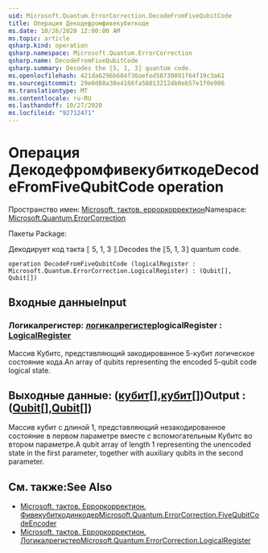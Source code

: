 ```yaml
---
uid: Microsoft.Quantum.ErrorCorrection.DecodeFromFiveQubitCode
title: Операция Декодефромфивекубиткоде
ms.date: 10/26/2020 12:00:00 AM
ms.topic: article
qsharp.kind: operation
qsharp.namespace: Microsoft.Quantum.ErrorCorrection
qsharp.name: DecodeFromFiveQubitCode
qsharp.summary: Decodes the ⟦5, 1, 3⟧ quantum code.
ms.openlocfilehash: 421da6296b604f30aefed58730091f64f19c3a61
ms.sourcegitcommit: 29e0d88a30e4166fa580132124b0eb57e1f0e986
ms.translationtype: MT
ms.contentlocale: ru-RU
ms.lasthandoff: 10/27/2020
ms.locfileid: "92712471"
---
```

# <a name="decodefromfivequbitcode-operation"></a><span data-ttu-id="51de7-102">Операция Декодефромфивекубиткоде</span><span class="sxs-lookup"><span data-stu-id="51de7-102">DecodeFromFiveQubitCode operation</span></span>

<span data-ttu-id="51de7-103">Пространство имен: [Microsoft. тактов. ерроркорректион](xref:Microsoft.Quantum.ErrorCorrection)</span><span class="sxs-lookup"><span data-stu-id="51de7-103">Namespace: [Microsoft.Quantum.ErrorCorrection](xref:Microsoft.Quantum.ErrorCorrection)</span></span>

<span data-ttu-id="51de7-104">Пакеты [](https://nuget.org/packages/)</span><span class="sxs-lookup"><span data-stu-id="51de7-104">Package: [](https://nuget.org/packages/)</span></span>


<span data-ttu-id="51de7-105">Декодирует код такта ⟦ 5, 1, 3 ⟧.</span><span class="sxs-lookup"><span data-stu-id="51de7-105">Decodes the ⟦5, 1, 3⟧ quantum code.</span></span>

```qsharp
operation DecodeFromFiveQubitCode (logicalRegister : Microsoft.Quantum.ErrorCorrection.LogicalRegister) : (Qubit[], Qubit[])
```


## <a name="input"></a><span data-ttu-id="51de7-106">Входные данные</span><span class="sxs-lookup"><span data-stu-id="51de7-106">Input</span></span>

### <a name="logicalregister--logicalregister"></a><span data-ttu-id="51de7-107">Логикалрегистер: [логикалрегистер](xref:Microsoft.Quantum.ErrorCorrection.LogicalRegister)</span><span class="sxs-lookup"><span data-stu-id="51de7-107">logicalRegister : [LogicalRegister](xref:Microsoft.Quantum.ErrorCorrection.LogicalRegister)</span></span>

<span data-ttu-id="51de7-108">Массив Кубитс, представляющий закодированное 5-кубит логическое состояние кода.</span><span class="sxs-lookup"><span data-stu-id="51de7-108">An array of qubits representing the encoded 5-qubit code logical state.</span></span>



## <a name="output--qubitqubit"></a><span data-ttu-id="51de7-109">Выходные данные: ([кубит](xref:microsoft.quantum.lang-ref.qubit)[],[кубит](xref:microsoft.quantum.lang-ref.qubit)[])</span><span class="sxs-lookup"><span data-stu-id="51de7-109">Output : ([Qubit](xref:microsoft.quantum.lang-ref.qubit)[],[Qubit](xref:microsoft.quantum.lang-ref.qubit)[])</span></span>

<span data-ttu-id="51de7-110">Массив кубит с длиной 1, представляющий незакодированное состояние в первом параметре вместе с вспомогательным Кубитс во втором параметре.</span><span class="sxs-lookup"><span data-stu-id="51de7-110">A qubit array of length 1 representing the unencoded state in the first parameter, together with auxiliary qubits in the second parameter.</span></span>

## <a name="see-also"></a><span data-ttu-id="51de7-111">См. также:</span><span class="sxs-lookup"><span data-stu-id="51de7-111">See Also</span></span>

- [<span data-ttu-id="51de7-112">Microsoft. тактов. Ерроркорректион. Фивекубиткодинкодер</span><span class="sxs-lookup"><span data-stu-id="51de7-112">Microsoft.Quantum.ErrorCorrection.FiveQubitCodeEncoder</span></span>](xref:Microsoft.Quantum.ErrorCorrection.FiveQubitCodeEncoder)
- [<span data-ttu-id="51de7-113">Microsoft. тактов. Ерроркорректион. Логикалрегистер</span><span class="sxs-lookup"><span data-stu-id="51de7-113">Microsoft.Quantum.ErrorCorrection.LogicalRegister</span></span>](xref:Microsoft.Quantum.ErrorCorrection.LogicalRegister)
